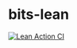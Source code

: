 # bits-lean

[![Lean Action CI](https://github.com/henrytill/bits-lean/actions/workflows/lean_action_ci.yml/badge.svg)](https://github.com/henrytill/bits-lean/actions/workflows/lean_action_ci.yml)
